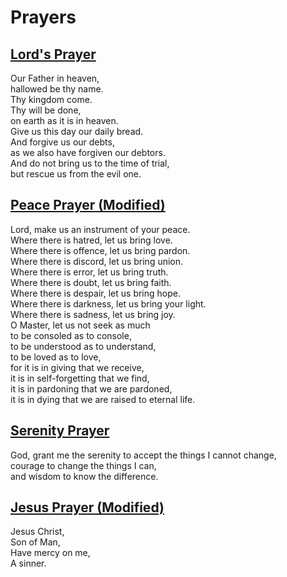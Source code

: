 # Prayers

## [Lord's Prayer](https://en.wikipedia.org/wiki/Lord%27s_Prayer)

Our Father in heaven,  
hallowed be thy name.  
Thy kingdom come.  
Thy will be done,  
on earth as it is in heaven.  
Give us this day our daily bread.  
And forgive us our debts,  
as we also have forgiven our debtors.  
And do not bring us to the time of trial,  
but rescue us from the evil one.  

## [Peace Prayer (Modified)](https://en.wikipedia.org/wiki/Prayer_of_Saint_Francis)

Lord, make us an instrument of your peace.  
Where there is hatred, let us bring love.  
Where there is offence, let us bring pardon.  
Where there is discord, let us bring union.  
Where there is error, let us bring truth.  
Where there is doubt, let us bring faith.  
Where there is despair, let us bring hope.  
Where there is darkness, let us bring your light.  
Where there is sadness, let us bring joy.  
O Master, let us not seek as much  
to be consoled as to console,  
to be understood as to understand,  
to be loved as to love,  
for it is in giving that we receive,  
it is in self-forgetting that we find,  
it is in pardoning that we are pardoned,  
it is in dying that we are raised to eternal life.  

## [Serenity Prayer](https://en.wikipedia.org/wiki/Serenity_Prayer)

God, grant me the serenity to accept the things I cannot change,  
courage to change the things I can,  
and wisdom to know the difference.  

## [Jesus Prayer (Modified)](https://en.wikipedia.org/wiki/Jesus_Prayer)

Jesus Christ,  
Son of Man,  
Have mercy on me,  
A sinner.
